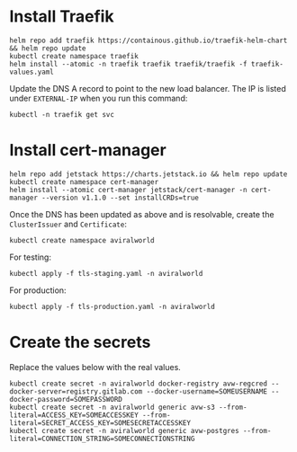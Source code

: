 # Install Traefik

```
helm repo add traefik https://containous.github.io/traefik-helm-chart && helm repo update
kubectl create namespace traefik
helm install --atomic -n traefik traefik traefik/traefik -f traefik-values.yaml
```

Update the DNS A record to point to the new load balancer. The IP is listed under `EXTERNAL-IP` when you run this command:

```
kubectl -n traefik get svc
```

# Install cert-manager

```
helm repo add jetstack https://charts.jetstack.io && helm repo update
kubectl create namespace cert-manager
helm install --atomic cert-manager jetstack/cert-manager -n cert-manager --version v1.1.0 --set installCRDs=true
```

Once the DNS has been updated as above and is resolvable, create the `ClusterIssuer` and `Certificate`:

```
kubectl create namespace aviralworld
```

For testing:

```
kubectl apply -f tls-staging.yaml -n aviralworld
```

For production:

```
kubectl apply -f tls-production.yaml -n aviralworld
```

# Create the secrets

Replace the values below with the real values.

```
kubectl create secret -n aviralworld docker-registry avw-regcred --docker-server=registry.gitlab.com --docker-username=SOMEUSERNAME --docker-password=SOMEPASSWORD
kubectl create secret -n aviralworld generic avw-s3 --from-literal=ACCESS_KEY=SOMEACCESSKEY --from-literal=SECRET_ACCESS_KEY=SOMESECRETACCESSKEY
kubectl create secret -n aviralworld generic avw-postgres --from-literal=CONNECTION_STRING=SOMECONNECTIONSTRING
```
